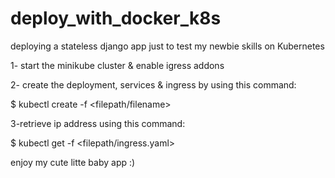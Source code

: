 # deploy_with_docker_k8s

deploying a stateless django app just to test my newbie skills on Kubernetes

1- start the minikube cluster & enable igress addons


2- create the deployment, services & ingress by using this command:

$ kubectl create -f <filepath/filename>


3-retrieve ip address using this command:

$ kubectl get -f <filepath/ingress.yaml>

enjoy my cute litte baby app :)
